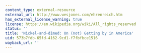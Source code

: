 ```yaml
---
content_type: external-resource
external_url: http://www.wesjones.com/ehrenreich.htm
has_external_license_warning: true
license: https://en.wikipedia.org/wiki/All_rights_reserved
status: ''
title: 'Nickel-and-dimed: On (not) Getting by in America'
uid: 573b7fdb-65fd-4162-9cd1-f7fbfbce1516
wayback_url: ''
---
```

